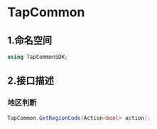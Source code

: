 # TapCommon

## 1.命名空间

```c#
using TapCommonSDK;
```

## 2.接口描述

### 地区判断

```c#
TapCommon.GetRegionCode(Action<bool> action);
```
